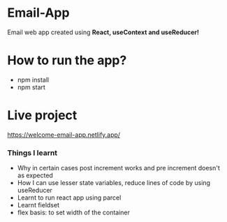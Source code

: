 # Email-App
Email web app created using **React, useContext and useReducer!**

# How to run the app?
- npm install
- npm start

# Live project
https://welcome-email-app.netlify.app/


### Things I learnt
- Why in certain cases post increment works and pre increment  doesn't as expected
- How I can use lesser state variables, reduce lines of code by using useReducer
- Learnt to run react app using parcel
- Learnt fieldset
- flex basis: to set width of the container
